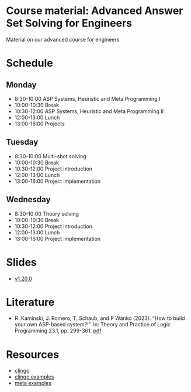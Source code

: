 # Course material: Advanced Answer Set Solving for Engineers

Material on our advanced course for engineers

# Schedule

## Monday ##

-  8:30-10:00 ASP Systems, Heuristic and Meta Programming I
- 10:00-10:30 Break
- 10:30-12:00 ASP Systems, Heuristic and Meta Programming II
- 12:00-13:00 Lunch
- 13:00-16:00 Projects

## Tuesday ##

-  8:30-10:00 Multi-shot solving
- 10:00-10:30 Break
- 10:30-12:00 Project introduction
- 12:00-13:00 Lunch
- 13:00-16:00 Project implementation

## Wednesday ##

-  8:30-10:00 Theory solving
- 10:00-10:30 Break
- 10:30-12:00 Project introduction
- 12:00-13:00 Lunch
- 13:00-16:00 Project implementation

# Slides #

- [v1.20.0](https://github.com/potassco-asp-course/course-light/releases/download/v1.20.1/main.pdf)

# Literature #


- R. Kaminski, J. Romero, T. Schaub, and P Wanko (2023).
	“How to build your own ASP-based system?!”.
	In: Theory and Practice of Logic Programming 23.1, pp. 299-361.
	[pdf](https://arxiv.org/abs/2008.06692)


# Resources #

- [clingo](https://potassco.org/clingo/)
- [clingo examples](https://github.com/potassco/clingo/tree/master/examples/clingo)
- [meta examples](https://github.com/potassco/clingo/tree/master/examples/reify)

